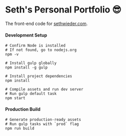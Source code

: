 # Seth's Personal Portfolio 😎

The front-end code for [sethwieder.com](http://www.sethwieder.com).

#### Development Setup
    # Confirm Node is installed
    # If not found, go to nodejs.org
    npm -v

    # Install gulp globally
    npm install -g gulp

    # Install project dependencies
    npm install

    # Compile assets and run dev server
    # Run gulp default task
    npm start

#### Production Build
    # Generate production-ready assets
    # Run gulp tasks with `prod` flag
    npm run build
